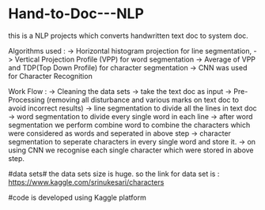 # Hand-to-Doc---NLP
this is a NLP projects which converts handwritten text doc to system doc.

Algorithms used : 
-> Horizontal histogram projection for line segmentation,
-> Vertical Projection Profile (VPP) for word segmentation 
-> Average of VPP and TDP(Top Down Profile) for character segmentation
-> CNN was used for Character Recognition 

Work Flow :
-> Cleaning the data sets
-> take the text doc as input
-> Pre-Processing (removing all disturbance and various marks on text doc to avoid incorrect results)
-> line segmentation to divide all the lines in text doc
-> word segmentation to divide every single word in each line
-> after word segmentation we perform combine word to combine the characters which were considered as words and seperated in above step
-> character segmentation to seperate characters in every single word and store it.
-> on using CNN we recognise each single character which were stored in above step.


#data sets#
the data sets size is huge. 
so the link for data set is : https://www.kaggle.com/srinukesari/characters

#code is developed using Kaggle platform 
